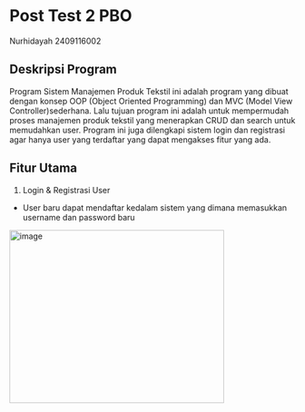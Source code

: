 # Post Test 2 PBO

Nurhidayah
2409116002

## **Deskripsi Program**

Program Sistem Manajemen Produk Tekstil ini adalah program yang dibuat dengan konsep OOP (Object Oriented Programming) dan MVC (Model View Controller)sederhana. Lalu tujuan program ini adalah untuk mempermudah proses manajemen produk tekstil yang menerapkan CRUD dan search untuk memudahkan user. Program ini juga dilengkapi sistem login dan registrasi agar hanya user yang terdaftar yang dapat mengakses fitur yang ada.

## **Fitur Utama**

1. Login & Registrasi User

- User baru dapat mendaftar kedalam sistem yang dimana memasukkan username dan password baru

<img width="378" height="305" alt="image" src="https://github.com/user-attachments/assets/5edb4f3f-41c9-4a66-a551-449afc345735" />
